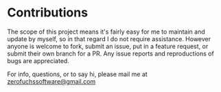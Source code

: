 # Contributions
The scope of this project means it's fairly easy for me to maintain and update by myself, so in that regard I do not require assistance.
However anyone is welcome to fork, submit an issue, put in a feature request, or submit their own branch for a PR.
Any issue reports and reproductions of bugs are appreciated.

For info, questions, or to say hi, please mail me at zerofuchssoftware@gmail.com
